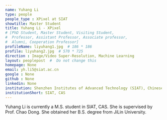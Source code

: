 ```yaml
---
name: Yuhang Li
type: people
people_type : XPixel at SIAT
showtitle: Master Student
title: Yuhang Li - XPixel
# [PhD Student, Master Student, Visiting Student,
#  Professor, Assistant Professor, Associate professor,
#  Alumni, Cooperation Professor]
profileName: liyuhang1.jpg  # 186 * 186
profile: liyuhang2.jpg  # 570 * 725
direction : Image/Video Super-Resolution, Machine Learning
layout: peoplepost  #  Do not change this
homepage: None
email: yh.li5@siat.ac.cn
google : None
github : None
linkedin: None
institution: Shenzhen Institutes of Advanced Technology (SIAT), Chinese Academy of Sciences (CAS)
institutionShort: SIAT, CAS
---
```


Yuhang Li is currently a M.S. student in SIAT, CAS. She is supervised by Prof. Chao Dong. She obtained her B.S. degree from JiLin University.

 

